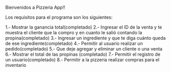 Bienvenidos a Pizzeria App!!

Los requisitos para el programa son los siguientes:

1.- Mostrar la ganancia total(completado)
2.- Ingresar el ID de la venta y te muestra el cliente que la compro y en cuanto le salió contando la propina(completado)
3.- Ingresar un ingrediente y que te diga cuánto queda de ese ingrediente(completado)
4.- Permitir al usuario realizar un pedido(completado)
5.- Que deje agregar y eliminar un cliente o una venta
6.- Mostrar el total de las propinas (completado)
7.- Permitir el registro de un usuario(completado)
8.- Permitir a la pizzeria realizar compras para el inventario